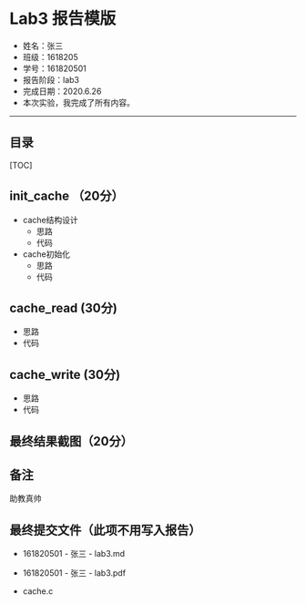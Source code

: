# Lab3 报告模版

* 姓名：张三
* 班级：1618205
* 学号：161820501
* 报告阶段：lab3
* 完成日期：2020.6.26
* 本次实验，我完成了所有内容。

----

## 目录

[TOC]

## init_cache （20分）

* cache结构设计
  * 思路
  * 代码
* cache初始化
  * 思路
  * 代码

## cache_read (30分)

* 思路
* 代码

## cache_write (30分)

* 思路
* 代码

## 最终结果截图（20分）

## 备注

助教真帅



## 最终提交文件（此项不用写入报告）

* 161820501 - 张三 - lab3.md

* 161820501 - 张三 - lab3.pdf

* cache.c




